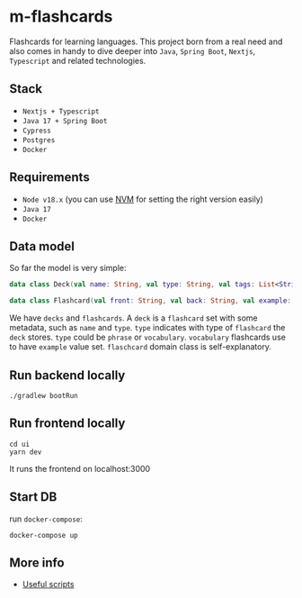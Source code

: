 # m-flashcards

Flashcards for learning languages. This project born from a real need and also comes in handy to dive deeper into `Java`, `Spring Boot`, `Nextjs`, `Typescript` and related technologies.

## Stack

- `Nextjs + Typescript`
- `Java 17 + Spring Boot`
- `Cypress`
- `Postgres`
- `Docker`

## Requirements

- `Node v18.x` (you can use [NVM](https://github.com/nvm-sh/nvm) for setting the right version easily)
- `Java 17`
- `Docker`

## Data model

So far the model is very simple:

```kotlin
data class Deck(val name: String, val type: String, val tags: List<String>, val flashcards: List<Flashcard>)

data class Flashcard(val front: String, val back: String, val example: String?)
```

We have `decks` and `flashcards`. A `deck` is a `flashcard` set with some metadata, such as `name` and `type`.
`type` indicates with type of `flashcard` the `deck` stores. `type` could be `phrase` or `vocabulary`. `vocabulary` flashcards use to have `example` value set.
`flaschcard` domain class is self-explanatory.

## Run backend locally

```
./gradlew bootRun
```

## Run frontend locally

```
cd ui
yarn dev
```

It runs the frontend on localhost:3000

## Start DB

run `docker-compose`:

```
docker-compose up
```

## More info

- [Useful scripts](./docs/scripts.md)
